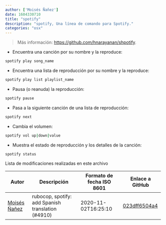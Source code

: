 ```yaml
---
author: ['Moisés Ñañez']
date: 1604330710
title: "spotify"
description: "spotify, Una línea de comando para Spotify."
categories: "osx"
---
```

> Más información: <https://github.com/hnarayanan/shpotify>.

- Encuentra una canción por su nombre y la reproduce:

```bash
spotify play song_name
```

- Encuentra una lista de reproducción por su nombre y la reproduce:

```bash
spotify play list playlist_name
```

- Pausa (o reanuda) la reproducción:

```bash
spotify pause
```

- Pasa a la siguiente canción de una lista de reproducción:

```bash
spotify next
```

- Cambia el volumen:

```bash
spotify vol up|down|value
```

- Muestra el estado de reproducción y los detalles de la canción:

```bash
spotify status
```
Lista de modificaciones realizadas en este archivo


Autor | Descripción | Formato de fecha ISO 8601 | Enlace a GitHub
------|-----|-----|-----
[Moisés Ñañez](mailto:moisesnandres@hey.com) | rubocop, spotify: add Spanish translation (#4910) | 2020-11-02T16:25:10 | [023dff6504a4](https://github.com/tldr-pages/tldr/commit/023dff6504a4d0515c1f1bc60aeb67b8d12845a4)

